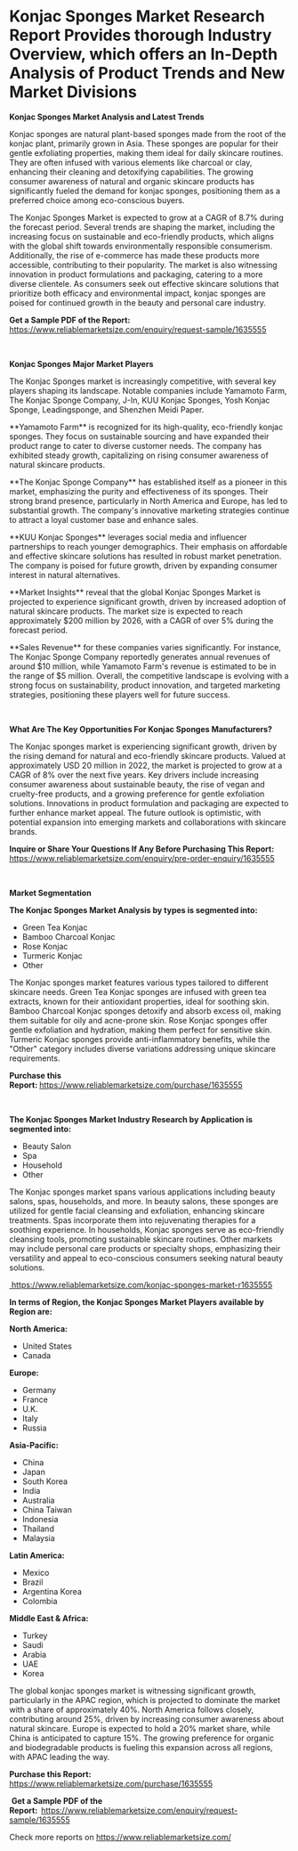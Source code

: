 <p><h1>Konjac Sponges Market Research Report Provides thorough Industry Overview, which offers an In-Depth Analysis of Product Trends and New Market Divisions</h1></p><p><strong>Konjac Sponges Market Analysis and Latest Trends</strong></p>
<p><p>Konjac sponges are natural plant-based sponges made from the root of the konjac plant, primarily grown in Asia. These sponges are popular for their gentle exfoliating properties, making them ideal for daily skincare routines. They are often infused with various elements like charcoal or clay, enhancing their cleaning and detoxifying capabilities. The growing consumer awareness of natural and organic skincare products has significantly fueled the demand for konjac sponges, positioning them as a preferred choice among eco-conscious buyers.</p><p>The Konjac Sponges Market is expected to grow at a CAGR of 8.7% during the forecast period. Several trends are shaping the market, including the increasing focus on sustainable and eco-friendly products, which aligns with the global shift towards environmentally responsible consumerism. Additionally, the rise of e-commerce has made these products more accessible, contributing to their popularity. The market is also witnessing innovation in product formulations and packaging, catering to a more diverse clientele. As consumers seek out effective skincare solutions that prioritize both efficacy and environmental impact, konjac sponges are poised for continued growth in the beauty and personal care industry.</p></p>
<p><strong>Get a Sample PDF of the Report:&nbsp;</strong> <a href="https://www.reliablemarketsize.com/enquiry/request-sample/1635555?utm_campaign=1103&utm_medium=2&utm_source=Github&utm_content=ia&utm_term=06022025&utm_id=konjac-sponges">https://www.reliablemarketsize.com/enquiry/request-sample/1635555</a></p>
<p>&nbsp;</p>
<p><strong>Konjac Sponges Major Market Players</strong></p>
<p><p>The Konjac Sponges market is increasingly competitive, with several key players shaping its landscape. Notable companies include Yamamoto Farm, The Konjac Sponge Company, J-In, KUU Konjac Sponges, Yosh Konjac Sponge, Leadingsponge, and Shenzhen Meidi Paper.</p><p>**Yamamoto Farm** is recognized for its high-quality, eco-friendly konjac sponges. They focus on sustainable sourcing and have expanded their product range to cater to diverse customer needs. The company has exhibited steady growth, capitalizing on rising consumer awareness of natural skincare products.</p><p>**The Konjac Sponge Company** has established itself as a pioneer in this market, emphasizing the purity and effectiveness of its sponges. Their strong brand presence, particularly in North America and Europe, has led to substantial growth. The company's innovative marketing strategies continue to attract a loyal customer base and enhance sales.</p><p>**KUU Konjac Sponges** leverages social media and influencer partnerships to reach younger demographics. Their emphasis on affordable and effective skincare solutions has resulted in robust market penetration. The company is poised for future growth, driven by expanding consumer interest in natural alternatives.</p><p>**Market Insights** reveal that the global Konjac Sponges Market is projected to experience significant growth, driven by increased adoption of natural skincare products. The market size is expected to reach approximately $200 million by 2026, with a CAGR of over 5% during the forecast period.</p><p>**Sales Revenue** for these companies varies significantly. For instance, The Konjac Sponge Company reportedly generates annual revenues of around $10 million, while Yamamoto Farm's revenue is estimated to be in the range of $5 million. Overall, the competitive landscape is evolving with a strong focus on sustainability, product innovation, and targeted marketing strategies, positioning these players well for future success.</p></p>
<p>&nbsp;</p>
<p><strong>What Are The Key Opportunities For Konjac Sponges Manufacturers?</strong></p>
<p><p>The Konjac sponges market is experiencing significant growth, driven by the rising demand for natural and eco-friendly skincare products. Valued at approximately USD 20 million in 2022, the market is projected to grow at a CAGR of 8% over the next five years. Key drivers include increasing consumer awareness about sustainable beauty, the rise of vegan and cruelty-free products, and a growing preference for gentle exfoliation solutions. Innovations in product formulation and packaging are expected to further enhance market appeal. The future outlook is optimistic, with potential expansion into emerging markets and collaborations with skincare brands.</p></p>
<p><strong>Inquire or Share Your Questions If Any Before Purchasing This Report:</strong> <a href="https://www.reliablemarketsize.com/enquiry/pre-order-enquiry/1635555?utm_campaign=1103&utm_medium=2&utm_source=Github&utm_content=ia&utm_term=06022025&utm_id=konjac-sponges">https://www.reliablemarketsize.com/enquiry/pre-order-enquiry/1635555</a></p>
<p>&nbsp;</p>
<p><strong>Market Segmentation</strong></p>
<p><strong>The Konjac Sponges Market Analysis by types is segmented into:</strong></p>
<p><ul><li>Green Tea Konjac</li><li>Bamboo Charcoal Konjac</li><li>Rose Konjac</li><li>Turmeric Konjac</li><li>Other</li></ul></p>
<p><p>The Konjac sponges market features various types tailored to different skincare needs. Green Tea Konjac sponges are infused with green tea extracts, known for their antioxidant properties, ideal for soothing skin. Bamboo Charcoal Konjac sponges detoxify and absorb excess oil, making them suitable for oily and acne-prone skin. Rose Konjac sponges offer gentle exfoliation and hydration, making them perfect for sensitive skin. Turmeric Konjac sponges provide anti-inflammatory benefits, while the "Other" category includes diverse variations addressing unique skincare requirements.</p></p>
<p><strong>Purchase this Report:&nbsp;</strong><a href="https://www.reliablemarketsize.com/purchase/1635555?utm_campaign=1103&utm_medium=2&utm_source=Github&utm_content=ia&utm_term=06022025&utm_id=konjac-sponges">https://www.reliablemarketsize.com/purchase/1635555</a></p>
<p>&nbsp;</p>
<p><strong>The Konjac Sponges Market Industry Research by Application is segmented into:</strong></p>
<p><ul><li>Beauty Salon</li><li>Spa</li><li>Household</li><li>Other</li></ul></p>
<p><p>The Konjac sponges market spans various applications including beauty salons, spas, households, and more. In beauty salons, these sponges are utilized for gentle facial cleansing and exfoliation, enhancing skincare treatments. Spas incorporate them into rejuvenating therapies for a soothing experience. In households, Konjac sponges serve as eco-friendly cleansing tools, promoting sustainable skincare routines. Other markets may include personal care products or specialty shops, emphasizing their versatility and appeal to eco-conscious consumers seeking natural beauty solutions.</p></p>
<p><a href="https://www.reliablemarketsize.com/konjac-sponges-market-r1635555?utm_campaign=1103&utm_medium=2&utm_source=Github&utm_content=ia&utm_term=06022025&utm_id=konjac-sponges">&nbsp;https://www.reliablemarketsize.com/konjac-sponges-market-r1635555</a></p>
<p><strong>In terms of Region, the Konjac Sponges Market Players available by Region are:</strong></p>
<p>
    <p> <strong> North America: </strong>
        <ul>
            <li>United States</li>
            <li>Canada</li>
        </ul>
        </p> 
    <p> <strong> Europe: </strong>
        <ul>
            <li>Germany</li>
            <li>France</li>
            <li>U.K.</li>
            <li>Italy</li>
            <li>Russia</li>
        </ul>
        </p> 
    <p> <strong> Asia-Pacific: </strong>
        <ul>
            <li>China</li>
            <li>Japan</li>
            <li>South Korea</li>
            <li>India</li>
            <li>Australia</li>
            <li>China Taiwan</li>
            <li>Indonesia</li>
            <li>Thailand</li>
            <li>Malaysia</li>
        </ul>
        </p> 
    <p> <strong> Latin America: </strong>
        <ul>
            <li>Mexico</li>
            <li>Brazil</li>
            <li>Argentina Korea</li>
            <li>Colombia</li>
        </ul>
        </p> 
    <p> <strong> Middle East & Africa: </strong>
        <ul>
            <li>Turkey</li>
            <li>Saudi</li>
            <li>Arabia</li>
            <li>UAE</li>
            <li>Korea</li>
        </ul>
    </p>
    </p>
<p><p>The global konjac sponges market is witnessing significant growth, particularly in the APAC region, which is projected to dominate the market with a share of approximately 40%. North America follows closely, contributing around 25%, driven by increasing consumer awareness about natural skincare. Europe is expected to hold a 20% market share, while China is anticipated to capture 15%. The growing preference for organic and biodegradable products is fueling this expansion across all regions, with APAC leading the way.</p></p>
<p><strong>Purchase this Report: </strong><a href="https://www.reliablemarketsize.com/purchase/1635555?utm_campaign=1103&utm_medium=2&utm_source=Github&utm_content=ia&utm_term=06022025&utm_id=konjac-sponges">https://www.reliablemarketsize.com/purchase/1635555</a></p>
<p>&nbsp;<strong>Get a Sample PDF of the Report:&nbsp;&nbsp;</strong><a href="https://www.reliablemarketsize.com/enquiry/request-sample/1635555?utm_campaign=1103&utm_medium=2&utm_source=Github&utm_content=ia&utm_term=06022025&utm_id=konjac-sponges">https://www.reliablemarketsize.com/enquiry/request-sample/1635555</a></p>
<p><strong></strong></p>
<p>Check more reports on <a href="https://www.reliablemarketsize.com/?utm_campaign=1103&utm_medium=2&utm_source=Github&utm_content=ia&utm_term=06022025&utm_id=konjac-sponges">https://www.reliablemarketsize.com/</a></p>